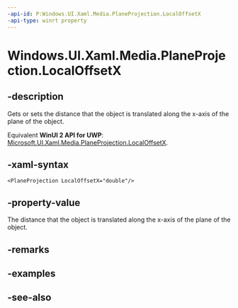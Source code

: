 ```yaml
---
-api-id: P:Windows.UI.Xaml.Media.PlaneProjection.LocalOffsetX
-api-type: winrt property
---
```


<!-- Property syntax
public double LocalOffsetX { get;  set; }
-->

# Windows.UI.Xaml.Media.PlaneProjection.LocalOffsetX

## -description
Gets or sets the distance that the object is translated along the x-axis of the plane of the object.

Equivalent **WinUI 2 API for UWP**: [Microsoft.UI.Xaml.Media.PlaneProjection.LocalOffsetX](/windows/winui/api/microsoft.ui.xaml.media.planeprojection.localoffsetx).

## -xaml-syntax
```xaml
<PlaneProjection LocalOffsetX="double"/>
```


## -property-value
The distance that the object is translated along the x-axis of the plane of the object.

## -remarks

## -examples

## -see-also
